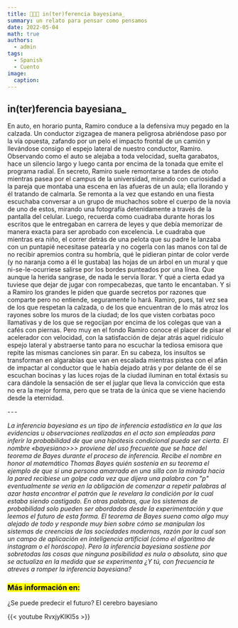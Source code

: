```yaml
---
title: 👩🏼‍🏫 in(ter)ferencia bayesiana_
summary: un relato para pensar como pensamos
date: 2022-05-04
math: true
authors:
  - admin
tags:
  - Spanish
  - Cuento
image:
  caption: 
---
```


## in(ter)ferencia bayesiana_

En auto, en horario punta, Ramiro conduce a la defensiva muy pegado en la calzada. Un conductor zigzagea de manera peligrosa abriéndose paso por la vía opuesta, zafando por un pelo el impacto frontal de un camión y llevándose consigo el espejo lateral de nuestro conductor, Ramiro. Observando como el auto se alejaba a toda velocidad, suelta garabatos, hace un silencio largo y luego canta por encima de la tonada que emite el programa radial. En secreto, Ramiro suele remontarse a tardes de otoño mientras pasea por el campus de la universidad, mirando con curiosidad a la pareja que montaba una escena en las afueras de un aula; ella llorando y él tratando de calmarla. Se remonta a la vez que estando en una fiesta escuchaba conversar a un grupo de muchachos sobre el cuerpo de la novia de uno de estos, mirando una fotografía detenidamente a través de la pantalla del celular. Luego, recuerda como cuadraba durante horas los escritos que le entregaban en carrera de leyes y que debía memorizar de manera exacta para ser aprobado con excelencia. Le cuadraba que mientras era niño, el correr detrás de una pelota que su padre le lanzaba con un puntapié necesitase patearla y no cogerla con las manos con tal de no recibir apremios contra su hombría, qué le pidieran pintar de color verde (y no naranja como a él le gustaba) las hojas de un árbol en un mural y que ni-se-le-ocurriese salirse por los bordes punteados por una línea. Que aunque la herida sangrase, de nada le servía llorar. Y qué a cierta edad ya tuviese que dejar de jugar con rompecabezas, que tanto le encantaban.
Y si a Ramiro los grandes le piden que guarde secretos por razones que comparte pero no entiende, seguramente lo hará. Ramiro, pues, tal vez sea de los que respetan la calzada, o de los que encuentran de lo más atroz los rayones sobre los muros de la ciudad; de los que visten corbatas poco llamativas y de los que se regocijan por encima de los colegas que van a cafés con piernas. Pero muy en el fondo Ramiro conoce el placer de pisar el acelerador con velocidad, con la satisfacción de dejar atrás aquel ridículo espejo lateral y abstraerse tanto para no escuchar la tediosa emisora que repite las mismas canciones sin parar. En su cabeza, los insultos se transforman en algarabías que van en escalada mientras pistea con el afán de impactar al conductor que le había dejado atrás y por delante de él se escuchan bocinas y las luces rojas de la ciudad iluminan en total éxtasis su cara dándole la sensación de ser el juglar que lleva la convicción que esta no era la mejor forma, pero que se trata de la única que se viene haciendo desde la eternidad.

- - -

_La inferencia bayesiana es un tipo de inferencia estadística en la que las evidencias u observaciones realizadas en el acto son empleadas para inferir la probabilidad de que una hipótesis condicional pueda ser cierta. El nombre «bayesiano>>> proviene del uso frecuente que se hace del teorema de Bayes durante el proceso de inferencia. Recibe el nombre en honor al matemático Thomas Bayes quién sostenía en su teorema el ejemplo de que si una persona amarrada en una silla con la mirada hacia la pared recibiese un golpe cada vez que dijera una palabra con "p" eventualmente se vería en la obligación de comenzar a repetir palabras al azar hasta encontrar el patrón que le revelara la condición por la cual estaba siendo castigado. En otras palabras, que los sistemas de probabilidad solo pueden ser abordados desde la experimentación y que leemos el futuro de esta forma. El teorema de Bayes suena como algo muy alejado de todo y responde muy bien sobre cómo se manipulan los sistemas de creencias de las sociedades modernas, razón por la cual son un campo de aplicación en inteligencia artificial (cómo el algoritmo de instagram o el horóscopo). Pero la inferencia bayesiana sostiene por sobretodas las cosas que ninguna posibilidad es nula o absoluta, sino que se actualiza en la medida que se experimenta ¿Y tú, con frecuencia te atreves a romper la inferencia bayesiana?_

### <mark> Más información en: </mark>

¿Se puede predecir el futuro? El cerebro bayesiano

 {{< youtube RvxjyKIKI5s >}}
